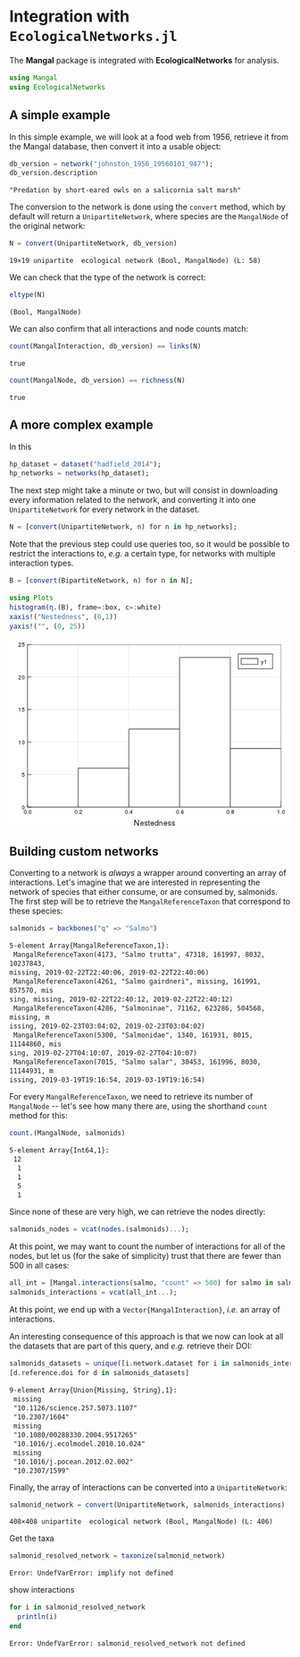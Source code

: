 # Integration with `EcologicalNetworks.jl`

The **Mangal** package is integrated with **EcologicalNetworks** for analysis.

````julia
using Mangal
using EcologicalNetworks
````





## A simple example

In this simple example, we will look at a food web from 1956, retrieve it from
the Mangal database, then convert it into a usable object:

````julia
db_version = network("johnston_1956_19560101_947");
db_version.description
````


````
"Predation by short-eared owls on a salicornia salt marsh"
````





The conversion to the network is done using the `convert` method, which by
default will return a `UnipartiteNetwork`, where species are the `MangalNode` of
the original network:

````julia
N = convert(UnipartiteNetwork, db_version)
````


````
19×19 unipartite  ecological network (Bool, MangalNode) (L: 58)
````





We can check that the type of the network is correct:

````julia
eltype(N)
````


````
(Bool, MangalNode)
````





We can also confirm that all interactions and node counts match:

````julia
count(MangalInteraction, db_version) == links(N)
````


````
true
````



````julia
count(MangalNode, db_version) == richness(N)
````


````
true
````





## A more complex example

In this

````julia
hp_dataset = dataset("hadfield_2014");
hp_networks = networks(hp_dataset);
````





The next step might take a minute or two, but will consist in downloading every
information related to the network, and converting it into one
`UnipartiteNetwork` for every network in the dataset.

````julia
N = [convert(UnipartiteNetwork, n) for n in hp_networks];
````





Note that the previous step could use queries too, so it would be possible to
restrict the interactions to, *e.g.* a certain type, for networks with multiple
interaction types.

````julia
B = [convert(BipartiteNetwork, n) for n in N];
````



````julia
using Plots
histogram(η.(B), frame=:box, c=:white)
xaxis!("Nestedness", (0,1))
yaxis!("", (0, 25))
````


![](figures/ecologicalnetworks_10_1.png)



## Building custom networks

Converting to a network is *always* a wrapper around converting an array of
interactions. Let's imagine that we are interested in representing the network
of species that either consume, or are consumed by, salmonids. The first step
will be to retrieve the `MangalReferenceTaxon` that correspond to these species:

````julia
salmonids = backbones("q" => "Salmo")
````


````
5-element Array{MangalReferenceTaxon,1}:
 MangalReferenceTaxon(4173, "Salmo trutta", 47318, 161997, 8032, 10237843, 
missing, 2019-02-22T22:40:06, 2019-02-22T22:40:06)      
 MangalReferenceTaxon(4261, "Salmo gairdneri", missing, 161991, 857570, mis
sing, missing, 2019-02-22T22:40:12, 2019-02-22T22:40:12)
 MangalReferenceTaxon(4286, "Salmoninae", 71162, 623286, 504568, missing, m
issing, 2019-02-23T03:04:02, 2019-02-23T03:04:02)       
 MangalReferenceTaxon(5300, "Salmonidae", 1340, 161931, 8015, 11144860, mis
sing, 2019-02-27T04:10:07, 2019-02-27T04:10:07)         
 MangalReferenceTaxon(7015, "Salmo salar", 30453, 161996, 8030, 11144931, m
issing, 2019-03-19T19:16:54, 2019-03-19T19:16:54)
````





For every `MangalReferenceTaxon`, we need to retrieve its number of `MangalNode`
-- let's see how many there are, using the shorthand `count` method for this:

````julia
count.(MangalNode, salmonids)
````


````
5-element Array{Int64,1}:
 12
  1
  1
  5
  1
````





Since none of these are very high, we can retrieve the nodes directly:


````julia
salmonids_nodes = vcat(nodes.(salmonids)...);
````





At this point, we may want to count the number of interactions for all of the
nodes, but let us (for the sake of simplicity) trust that there are fewer than
500 in all cases:

````julia
all_int = [Mangal.interactions(salmo, "count" => 500) for salmo in salmonids_nodes];
salmonids_interactions = vcat(all_int...);
````





At this point, we end up with a `Vector{MangalInteraction}`, *i.e.* an array of
interactions.

An interesting consequence of this approach is that we now can look at all the
datasets that are part of this query, and *e.g.* retrieve their DOI:

````julia
salmonids_datasets = unique([i.network.dataset for i in salmonids_interactions])
[d.reference.doi for d in salmonids_datasets]
````


````
9-element Array{Union{Missing, String},1}:
 missing                          
 "10.1126/science.257.5073.1107"  
 "10.2307/1604"                   
 missing                          
 "10.1080/00288330.2004.9517265"  
 "10.1016/j.ecolmodel.2010.10.024"
 missing                          
 "10.1016/j.pocean.2012.02.002"   
 "10.2307/1599"
````





Finally, the array of interactions can be converted into a `UnipartiteNetwork`:

````julia
salmonid_network = convert(UnipartiteNetwork, salmonids_interactions)
````


````
408×408 unipartite  ecological network (Bool, MangalNode) (L: 406)
````





Get the taxa

````julia
salmonid_resolved_network = taxonize(salmonid_network)
````


````
Error: UndefVarError: implify not defined
````





show interactions

````julia
for i in salmonid_resolved_network
  println(i)
end
````


````
Error: UndefVarError: salmonid_resolved_network not defined
````


